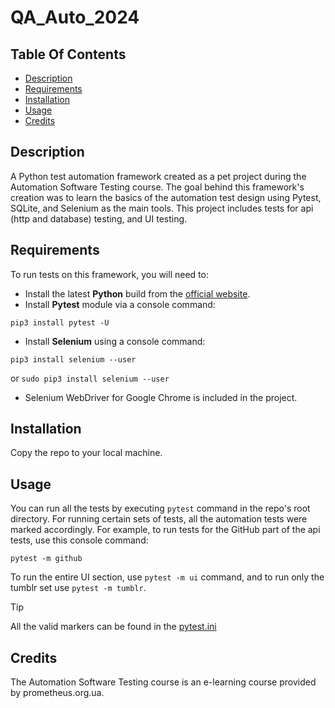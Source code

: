 # QA_Auto_2024

## Table Of Contents

* [Description](#description)
* [Requirements](#requirements)
* [Installation](#installation)
* [Usage](#usage)
* [Credits](#credits)

## Description

A Python test automation framework created as a pet project during the Automation Software Testing course. The goal behind this framework's creation was to learn the basics of the automation test design using Pytest, SQLite, and Selenium as the main tools. This project includes tests for api (http and database) testing, and UI testing.

## Requirements

To run tests on this framework, you will need to:
- Install the latest **Python** build from the [official website](https://www.python.org/downloads/).
- Install **Pytest** module via a console command:
```
pip3 install pytest -U
```
- Install **Selenium** using a console command:
```
pip3 install selenium --user
```
or
```sudo pip3 install selenium --user```
- Selenium WebDriver for Google Chrome is included in the project.

## Installation

Copy the repo to your local machine.

## Usage

You can run all the tests by executing `pytest` command in the repo's root directory. For running certain sets of tests, all the automation tests were marked accordingly. For example, to run tests for the GitHub part of the api tests, use this console command:
```
pytest -m github
```
To run the entire UI section, use `pytest -m ui` command, and to run only the tumblr set use `pytest -m tumblr`.

> [!TIP]
> All the valid markers can be found in the [pytest.ini](pytest.ini)

## Credits

The Automation Software Testing course is an e-learning course provided by prometheus.org.ua.
